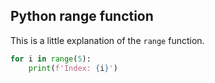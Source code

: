 ## Python range function

This is a little explanation of the `range` function.

```python
for i in range(5):
    print(f'Index: {i}')
```
